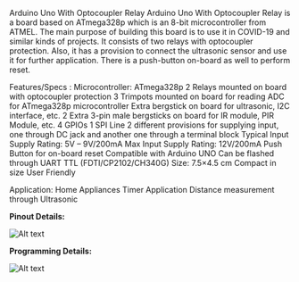 Arduino Uno With Optocoupler Relay
Arduino Uno With Optocoupler Relay is a board based on ATmega328p which is an 8-bit microcontroller from ATMEL. The main purpose of building this board is to use it in COVID-19 and similar kinds of projects. It consists of two relays with optocoupler protection. Also, it has a provision to connect the ultrasonic sensor and use it for further application. There is a push-button on-board as well to perform reset.

Features/Specs :
Microcontroller: ATmega328p
2 Relays mounted on board with optocoupler protection
3 Trimpots mounted on board for reading ADC for ATmega328p microcontroller
Extra bergstick on board for ultrasonic, I2C interface, etc.
2 Extra 3-pin male bergsticks on board for IR module, PIR Module, etc.
4 GPIOs
1 SPI Line
2 different provisions for supplying input, one through DC jack and another one through a terminal block
Typical Input Supply Rating: 5V – 9V/200mA
Max Input Supply Rating: 12V/200mA
Push Button for on-board reset
Compatible with Arduino UNO
Can be flashed through UART TTL (FDTI/CP2102/CH340G)
Size: 7.5×4.5 cm
Compact in size 
User Friendly
 

Application:
Home Appliances
Timer Application
Distance measurement through Ultrasonic

<b>Pinout Details:</b>

![Alt text](https://sharvielectronics.b-cdn.net/wp-content/uploads/2020/07/Arduino-Uno-With-Optocoupler-Relay-8-1.jpg)


<b>Programming Details:</b>

![Alt text](https://sharvielectronics.b-cdn.net/wp-content/uploads/2020/07/Arduino-Uno-With-Optocoupler-Relay_4-1.jpg)

